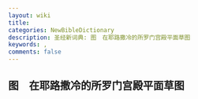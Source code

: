 ```yaml
---
layout: wiki
title: 
categories: NewBibleDictionary
description: 圣经新词典: 图　在耶路撒冷的所罗门宫殿平面草图
keywords: , 
comments: false
---
```


## 图　在耶路撒冷的所罗门宫殿平面草图












